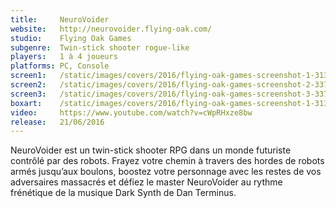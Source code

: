 ```yaml
---
title:     NeuroVoider
website:   http://neurovoider.flying-oak.com/
studio:    Flying Oak Games
subgenre:  Twin-stick shooter rogue-like
players:   1 à 4 joueurs
platforms: PC, Console
screen1:   /static/images/covers/2016/flying-oak-games-screenshot-1-3133-493-20150429-134944.png
screen2:   /static/images/covers/2016/flying-oak-games-screenshot-2-3371-493-20150429-134944.png
screen3:   /static/images/covers/2016/flying-oak-games-screenshot-3-3373-493-20150429-134945.png
boxart:    /static/images/covers/2016/flying-oak-games-screenshot-1-3133-493-20150429-134944.png
video:     https://www.youtube.com/watch?v=cWpRHxze8bw
release:   21/06/2016
---
```


NeuroVoider est un twin-stick shooter RPG dans un monde futuriste contrôlé par des robots. Frayez votre chemin à travers des hordes de robots armés jusqu’aux boulons, boostez votre personnage avec les restes de vos adversaires massacrés et défiez le master NeuroVoider au rythme frénétique de la musique Dark Synth de Dan Terminus.
